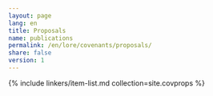 ```yaml
---
layout: page
lang: en
title: Proposals
name: publications
permalink: /en/lore/covenants/proposals/
share: false
version: 1
---
```

{% include linkers/item-list.md collection=site.covprops %}
